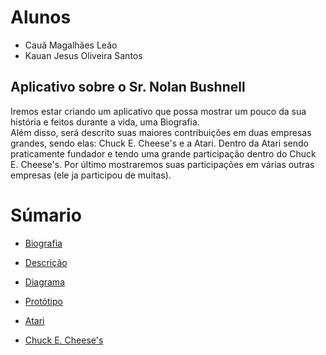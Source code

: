 # Alunos
- Cauã Magalhães Leão
- Kauan Jesus Oliveira Santos

## Aplicativo sobre o Sr. Nolan Bushnell
Iremos estar criando um aplicativo que possa mostrar um pouco da sua história e feitos durante a vida, uma Biografia.<br>
Além disso, será descrito suas maiores contribuições em duas empresas grandes, sendo elas: Chuck E. Cheese's e a Atari. Dentro da Atari sendo praticamente fundador e tendo uma grande participação dentro do Chuck E. Cheese's. Por último mostraremos suas participações em várias outras empresas (ele ja participou de muitas).

# Súmario
- <a href="https:/github.com/MrMagalhaes/Nolan-Bushnell/wiki/Biografia">Biografia</a>

- <a href="https://github.com/MrMagalhaes/Nolan-Bushnell/wiki/Descri%C3%A7%C3%A3o">Descrição</a>

- <a href="https://github.com/MrMagalhaes/Nolan-Bushnell/wiki/Diagrama">Diagrama</a>

- <a href="https://github.com/MrMagalhaes/Nolan-Bushnell/wiki/Prot%C3%B3tipo">Protótipo</a>

- <a href="https://github.com/MrMagalhaes/Nolan-Bushnell/wiki/Atari">Atari</a>

- <a href="https://github.com/MrMagalhaes/Nolan-Bushnell/wiki/Chuck-E.-Cheese's">Chuck E. Cheese's</a>
